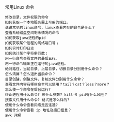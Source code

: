 常用Linux 命令

    修改目录，文件权限的命令
    如何获取一个本地服务器上可用的端口。
    说说常见的linux命令，linux查看内存的命令是什么？
    查看系统磁盘空间剩余情况的命令
    如何获取java进程的pid
    如何获取某个进程的网络端口号；
    如何实时打印日志
    如何统计某个字符串行数；
    用一行命令查看文件的最后五行。
    用一行命令输出正在运行的java进程。
    绝对路径，当前目录、上层目录，切换目录分别用什么命令？
    怎么清屏？怎么退出当前命令？
    目录创建，创建文件，复制文件分别用什么命令？
    查看文件内容有哪些命令可以使用？tail？cat？less？more？
    怎么使一个命令在后台运行?
    终止进程用什么命令? 带什么参数? kill-9 pid有什么风险？
    搜索文件用什么命令? 格式是怎么样的?
    使用什么命令查看网络是否连通?
    使用什么命令查看 ip 地址及接口信息？
    awk 详解